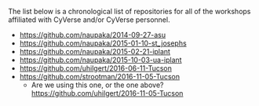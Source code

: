 The list below is a chronological list of repositories for all of the workshops
affiliated with CyVerse and/or CyVerse personnel. 

* https://github.com/naupaka/2014-09-27-asu
* https://github.com/naupaka/2015-01-10-st_josephs
* https://github.com/naupaka/2015-02-21-iplant
* https://github.com/naupaka/2015-10-03-ua-iplant
* https://github.com/uhilgert/2016-06-11-Tucson
* https://github.com/strootman/2016-11-05-Tucson
  * Are we using this one, or the one above? https://github.com/uhilgert/2016-11-05-Tucson

